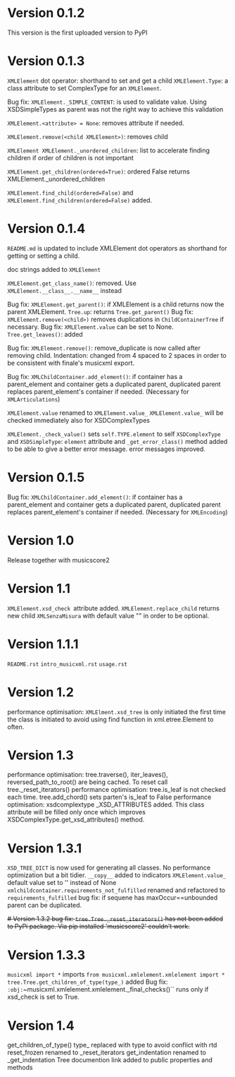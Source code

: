 # Version 0.1.2

This version is the first uploaded version to PyPI

# Version 0.1.3

`XMLElement` dot operator: shorthand to set and get a child `XMLElement.Type`: a class attribute to set ComplexType for
an `XMLElement`.

Bug fix: `XMLElement._SIMPLE_CONTENT`: is used to validate value. Using XSDSimpleTypes as parent was not the right way
to achieve this
validation

`XMLElement.<attribute> = None`: removes attribute if needed.

`XMLElement.remove(<child XMLElement>)`: removes child

`XMLElement XMLElement._unordered_children`: list to accelerate finding children if order of children is not important

`XMLElement.get_children(ordered=True)`: ordered False returns XMLElement._unordered_children

`XMLElement.find_child(ordered=False)` and `XMLElement.find_children(ordered=False)` added.

# Version 0.1.4

`README.md` is updated to include XMLElement dot operators as shorthand for getting or setting a child.

doc strings added to `XMLElement`

`XMLElement.get_class_name()`: removed. Use `XMLElement.__class__.__name__` instead

Bug fix: `XMLElement.get_parent()`: if XMLElement is a child returns now the parent XMLElement.
`Tree.up`: returns `Tree.get_parent()`
Bug fix: `XMLElement.remove(<child>)` removes duplications in `ChildContainerTree` if necessary. Bug
fix: `XMLElement.value` can be set to
None.
`Tree.get_leaves()`: added

Bug fix: `XMLElement.remove()`: remove_duplicate is now called after removing child. Indentation: changed from 4 spaced
to 2 spaces in order
to be consistent with finale's musicxml export.

Bug fix: `XMLChildContainer.add_element()`: if container has a parent_element and container gets a duplicated parent,
duplicated parent
replaces parent_element's container if needed. (Necessary for `XMLArticulations`)

`XMLElement.value` renamed to `XMLElement.value_`
`XMLElement.value_` will be checked immediately also for XSDComplexTypes

`XMLElement._check_value()` sets `self.TYPE.element` to self
`XSDComplexType` and `XSDSimpleType`: `element` attribute and `_get_error_class()` method added to be able to give a
better error message.
error messages improved.

# Version 0.1.5

Bug fix: `XMLChildContainer.add_element()`: if container has a parent_element and container gets a duplicated parent,
duplicated parent
replaces parent_element's container if needed. (Necessary for `XMLEncoding`)

# Version 1.0

Release together with musicscore2

# Version 1.1

`XMLElement.xsd_check `attribute added.
`XMLElement.replace_child` returns new child
`XMLSenzaMisura` with default value "" in order to be optional.

# Version 1.1.1

`README.rst`
`intro_musicxml.rst`
`usage.rst`

# Version 1.2

performance optimisation: `XMLElment.xsd_tree` is only initiated the first time the class is initiated to avoid using
find function in
xml.etree.Element to often.

# Version 1.3

performance optimisation: tree.traverse(), iter_leaves(), reversed_path_to_root() are being cached. To reset call
tree._reset_iterators()
performance optimisation: tree.is_leaf is not checked each time. tree.add_chord() sets parten's is_leaf to False
performance optimisation: xsdcomplextype _XSD_ATTRIBUTES added. This class attribute will be filled only once which
improves XSDComplexType.get_xsd_attributes() method.

# Version 1.3.1

``XSD_TREE_DICT`` is now used for generating all classes. No performance optimization but a bit tidier.
``__copy__`` added to indicators
``XMLElement.value_`` default value set to '' instead of None
``xmlchildcontainer.requirements_not_fulfilled`` renamed and refactored to ``requirements_fulfilled``
bug fix: if sequene has maxOccur==unbounded parent can be duplicated.

~~# Version 1.3.2
bug fix: ``tree.Tree._reset_iterators()`` has not been added to PyPi package. Via pip installed 'musicscore2' couldn't
work.~~

# Version 1.3.3

``musicxml import *`` imports ``from musicxml.xmlelement.xmlelement import *``
``tree.Tree.get_children_of_type(type_)`` added
Bug fix: `:obj:`~musicxml.xmlelement.xmlelement._final_checks()`` runs only if xsd_check is set to True.

# Version 1.4
get_children_of_type() type_ replaced with type to avoid conflict with rtd
reset_frozen renamed to _reset_iterators
get_indentation renamed to _get_indentation
Tree documention link added to public properties and methods


